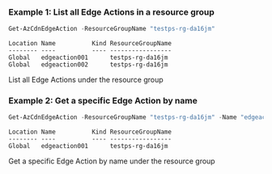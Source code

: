 ### Example 1: List all Edge Actions in a resource group
```powershell
Get-AzCdnEdgeAction -ResourceGroupName "testps-rg-da16jm"
```

```output
Location Name          Kind ResourceGroupName
-------- ----          ---- -----------------
Global   edgeaction001      testps-rg-da16jm
Global   edgeaction002      testps-rg-da16jm
```

List all Edge Actions under the resource group

### Example 2: Get a specific Edge Action by name
```powershell
Get-AzCdnEdgeAction -ResourceGroupName "testps-rg-da16jm" -Name "edgeaction001"
```

```output
Location Name          Kind ResourceGroupName
-------- ----          ---- -----------------
Global   edgeaction001      testps-rg-da16jm
```

Get a specific Edge Action by name under the resource group

